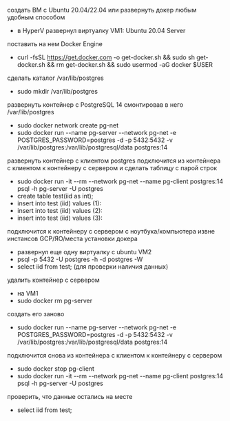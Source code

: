  создать ВМ с Ubuntu 20.04/22.04 или развернуть докер любым удобным способом
 - в HyperV развернул виртуалку VM1: Ubuntu 20.04 Server

поставить на нем Docker Engine
- curl -fsSL https://get.docker.com -o get-docker.sh && sudo sh get-docker.sh && rm get-docker.sh && sudo usermod -aG docker $USER

сделать каталог /var/lib/postgres
- sudo mkdir /var/lib/postgres

 развернуть контейнер с PostgreSQL 14 смонтировав в него /var/lib/postgres
 - sudo docker network create pg-net
 - sudo docker run --name pg-server --network pg-net -e POSTGRES_PASSWORD=postgres -d -p 5432:5432 -v /var/lib/postgres:/var/lib/postgresql/data postgres:14

 развернуть контейнер с клиентом postgres
 подключится из контейнера с клиентом к контейнеру с сервером и сделать таблицу с парой строк
- sudo docker run -it --rm --network pg-net --name pg-client postgres:14 psql -h pg-server -U postgres
- create table test(iid as int);
- insert into test (iid) values (1):
- insert into test (iid) values (2):
- insert into test (iid) values (3):
 
подключится к контейнеру с сервером с ноутбука/компьютера извне инстансов GCP/ЯО/места установки докера
- развернул еще одну виртуалку с ubuntu VM2
- psql -p 5432 -U postgres -h <IP VM1 >  -d postgres -W
- select iid from test; (для проверки наличия данных)

удалить контейнер с сервером
- на VM1 
- sudo docker rm pg-server

 создать его заново
- sudo docker run --name pg-server --network pg-net -e POSTGRES_PASSWORD=postgres -d -p 5432:5432 -v /var/lib/postgres:/var/lib/postgresql/data postgres:14

 подключится снова из контейнера с клиентом к контейнеру с сервером
 - sudo docker stop pg-client
 - sudo docker run -it --rm --network pg-net --name pg-client postgres:14 psql -h pg-server -U postgres
 
 проверить, что данные остались на месте
- select iid from test;
